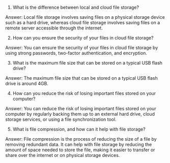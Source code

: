 1. What is the difference between local and cloud file storage?

Answer: Local file storage involves saving files on a physical storage device such as a hard drive, whereas cloud file storage involves saving files on a remote server accessible through the internet.

2. How can you ensure the security of your files in cloud file storage?

Answer: You can ensure the security of your files in cloud file storage by using strong passwords, two-factor authentication, and encryption.

3. What is the maximum file size that can be stored on a typical USB flash drive?

Answer: The maximum file size that can be stored on a typical USB flash drive is around 4GB.

4. How can you reduce the risk of losing important files stored on your computer?

Answer: You can reduce the risk of losing important files stored on your computer by regularly backing them up to an external hard drive, cloud storage services, or using a file synchronization tool.

5. What is file compression, and how can it help with file storage?

Answer: File compression is the process of reducing the size of a file by removing redundant data. It can help with file storage by reducing the amount of space needed to store the file, making it easier to transfer or share over the internet or on physical storage devices.